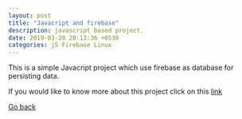 ```yaml
---
layout: post
title: "Javacript and firebase"
description: javascript based project.
date: 2019-03-20 20:13:36 +0530
categories: jS Firebase Linux
---
```


This is a simple Javacript project which use firebase as database for persisting data.

If you would like to know more about this project click on this [link](https://github.com/tandavala/firebase-javascript)

<a href="#" id="back">Go back</a>
